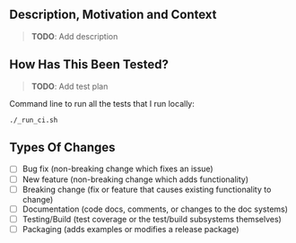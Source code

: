 <!---
- Provide a general summary of your changes in the Title above.
- Include your username with the main subject of your change.
- Example: "Squirrel: module-name: Add the recipe for nuts racoon foie-gras."
- NOTE: Use the same imperative mood for commit messages & formal notes.

Checklist:
- What I did is actually needed (I have a link to an issue and/or a note/wiki doc to show it)
- I have assigned appropriate labels and projects.
- My code is stylish, commented, and in the right place.
- I have added tests to cover my changes.
- All new and existing tests passed.
- I have updated the documentation appropriately.
-->

## Description, Motivation and Context
<!---
- A more detailed description of what's going on.
- Use the imperative mood, steering clear of gerundsand past tense in the title. Focus on the result, not your actions.
- Why is this change required? What problem does it solve?
- Link to related issues/PRs: Fixes #0000 / WiP #0000 / Closes #0000 / URL to support ticket
-->

> **TODO**: Add description

## How Has This Been Tested?
<!---
- Please describe in detail how you tested your changes.
- Include *full* CLI commands
- Include details of your testing environment, and the tests you ran to
- see how your change affects other areas of the code, etc.
-->

> **TODO**: Add test plan

Command line to run all the tests that I run locally:
```
./_run_ci.sh
```

## Types Of Changes
<!---
- What types of changes does your code introduce? Put an `x` in all the boxes that apply:
-->

* [ ] Bug fix (non-breaking change which fixes an issue)
* [ ] New feature (non-breaking change which adds functionality)
* [ ] Breaking change (fix or feature that causes existing functionality to change)
* [ ] Documentation (code docs, comments, or changes to the doc systems)
* [ ] Testing/Build (test coverage or the test/build subsystems themselves)
* [ ] Packaging (adds examples or modifies a release package)

<!---
- This template is stored in .github/PULL_REQUEST_TEMPLATE.md
-->
